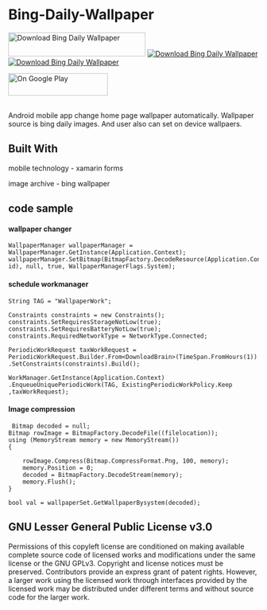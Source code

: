 

# Bing-Daily-Wallpaper

<a href="https://sourceforge.net/projects/bing-daily-wallpaper/files/latest/download"><img alt="Download Bing Daily Wallpaper" src="https://a.fsdn.com/con/app/sf-download-button" width=276 height=48 srcset="https://a.fsdn.com/con/app/sf-download-button?button_size=2x 2x"></a> <a href="https://sourceforge.net/projects/bing-daily-wallpaper/files/latest/download"><img alt="Download Bing Daily Wallpaper" src="https://img.shields.io/sourceforge/dt/bing-daily-wallpaper.svg" ></a> <a href="https://sourceforge.net/p/bing-daily-wallpaper/"><img alt="Download Bing Daily Wallpaper" src="https://sourceforge.net/sflogo.php?type=13&group_id=3227304" ></a> 
</br>

<a href="https://play.google.com/store/apps/details?id=lk.stechbuzz.bingwallpaper">
<img border="0" alt="On Google Play" src="http://www.gstatic.com/android/market_images/web/play_prism_hlock_2x.png" height="45" width="200"> </a>  
</br>
</br>

Android mobile app change home page wallpaper automatically. Wallpaper source is bing daily images. 
And user also can set on device wallpaers.

## Built With
mobile technology - xamarin forms

image archive - bing wallpaper

## code sample

#### wallpaper changer
```
WallpaperManager wallpaperManager = WallpaperManager.GetInstance(Application.Context);
wallpaperManager.SetBitmap(BitmapFactory.DecodeResource(Application.Context.Resources, id), null, true, WallpaperManagerFlags.System);
```

#### schedule workmanager

```
String TAG = "WallpaperWork";

Constraints constraints = new Constraints();
constraints.SetRequiresStorageNotLow(true);
constraints.SetRequiresBatteryNotLow(true);
constraints.RequiredNetworkType = NetworkType.Connected;

PeriodicWorkRequest taxWorkRequest = PeriodicWorkRequest.Builder.From<DownloadBrain>(TimeSpan.FromHours(1))
.SetConstraints(constraints).Build();
            
WorkManager.GetInstance(Application.Context)
.EnqueueUniquePeriodicWork(TAG, ExistingPeriodicWorkPolicy.Keep ,taxWorkRequest);
```

#### Image compression


```
 Bitmap decoded = null;
Bitmap rowImage = BitmapFactory.DecodeFile((filelocation));
using (MemoryStream memory = new MemoryStream())
{

    rowImage.Compress(Bitmap.CompressFormat.Png, 100, memory);
    memory.Position = 0;
    decoded = BitmapFactory.DecodeStream(memory);
    memory.Flush();
}

bool val = wallpaperSet.GetWallpaperBysystem(decoded);
```

## GNU Lesser General Public License v3.0
Permissions of this copyleft license are conditioned on making available complete source code of licensed works and modifications under the same license or the GNU GPLv3. Copyright and license notices must be preserved. Contributors provide an express grant of patent rights. However, a larger work using the licensed work through interfaces provided by the licensed work may be distributed under different terms and without source code for the larger work.
